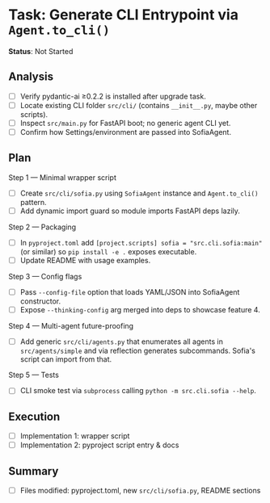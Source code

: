 # Task: Generate CLI Entrypoint via `Agent.to_cli()`
**Status**: Not Started

## Analysis
- [ ] Verify pydantic-ai ≥0.2.2 is installed after upgrade task.
- [ ] Locate existing CLI folder `src/cli/` (contains `__init__.py`, maybe other scripts).
- [ ] Inspect `src/main.py` for FastAPI boot; no generic agent CLI yet.
- [ ] Confirm how Settings/environment are passed into SofiaAgent.

## Plan
Step 1 — Minimal wrapper script
  - [ ] Create `src/cli/sofia.py` using `SofiaAgent` instance and `Agent.to_cli()` pattern.
  - [ ] Add dynamic import guard so module imports FastAPI deps lazily.

Step 2 — Packaging
  - [ ] In `pyproject.toml` add `[project.scripts] sofia = "src.cli.sofia:main"` (or similar) so `pip install -e .` exposes executable.
  - [ ] Update README with usage examples.

Step 3 — Config flags
  - [ ] Pass `--config-file` option that loads YAML/JSON into SofiaAgent constructor.
  - [ ] Expose `--thinking-config` arg merged into deps to showcase feature 4.

Step 4 — Multi-agent future-proofing
  - [ ] Add generic `src/cli/agents.py` that enumerates all agents in `src/agents/simple` and via reflection generates subcommands. Sofia's script can import from that.

Step 5 — Tests
  - [ ] CLI smoke test via `subprocess` calling `python -m src.cli.sofia --help`.

## Execution
- [ ] Implementation 1: wrapper script
- [ ] Implementation 2: pyproject script entry & docs

## Summary
- [ ] Files modified: pyproject.toml, new `src/cli/sofia.py`, README sections 